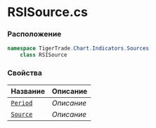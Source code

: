 
# RSISource.cs
### Расположение
```csharp
namespace TigerTrade.Chart.Indicators.Sources  
    class RSISource
```

### Свойства
| Название | Описание |
| --- | --- |
| [`Period`](./Свойства/Period.md) | *Описание* |
| [`Source`](./Свойства/Source.md) | *Описание* |
